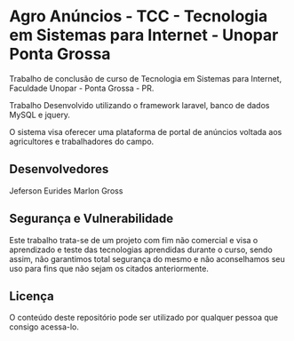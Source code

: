 # Agro Anúncios - TCC - Tecnologia em Sistemas para Internet - Unopar Ponta Grossa

Trabalho de conclusão de curso de Tecnologia em Sistemas para Internet, Faculdade Unopar - Ponta Grossa - PR.

Trabalho Desenvolvido utilizando o framework laravel, banco de dados MySQL e jquery.

O sistema visa oferecer uma plataforma de portal de anúncios voltada aos agricultores e trabalhadores do campo.


## Desenvolvedores

Jeferson Eurides
Marlon Gross

## Segurança e Vulnerabilidade

Este trabalho trata-se de um projeto com fim não comercial e visa o aprendizado e teste das tecnologias aprendidas durante o curso, sendo assim, não garantimos total segurança do mesmo e não aconselhamos seu uso para fins que não sejam os citados anteriormente.

## Licença

O conteúdo deste repositório pode ser utilizado por qualquer pessoa que consigo acessa-lo.
